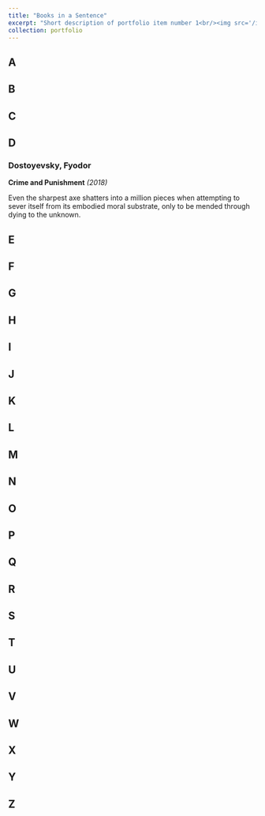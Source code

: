 ```yaml
---
title: "Books in a Sentence"
excerpt: "Short description of portfolio item number 1<br/><img src='/images/500x300.png'>"
collection: portfolio
---
```


## A



## B



## C



## D

### Dostoyevsky, Fyodor

**Crime and Punishment**
*(2018)*

Even the sharpest axe shatters into a million pieces when attempting to sever itself from its embodied moral substrate, only to be mended through dying to the unknown.




## E


## F



## G


## H



## I


## J



## K



## L



## M



## N



## O



## P


## Q


## R



## S



## T



## U



## V



## W



## X



## Y



## Z






